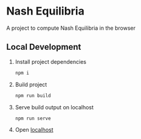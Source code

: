 # Nash Equilibria

A project to compute Nash Equilibria in the browser

## Local Development

1. Install project dependencies

   ```sh
   npm i
   ```

2. Build project

   ```sh
   npm run build
   ```

3. Serve build output on localhost

   ```sh
   npm run serve
   ```

4. Open [localhost](http://localhost:8080/)
